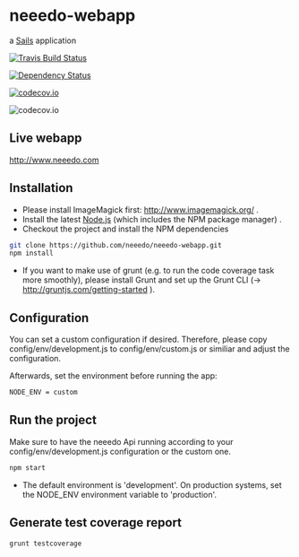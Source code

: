 # neeedo-webapp 

a [Sails](http://sailsjs.org) application

[![Travis Build Status][travis-image]][travis-url]

[![Dependency Status][dependencies-image]][dependencies-url]

[![codecov.io][codecov-image]][codecov-url]

![codecov.io][codecov-report]


Live webapp
----------

http://www.neeedo.com

Installation
----------

- Please install ImageMagick first: http://www.imagemagick.org/ .
- Install the latest [Node.js](https://nodejs.org/download/) (which includes the NPM package manager) .
- Checkout the project and install the NPM dependencies

```bash
git clone https://github.com/neeedo/neeedo-webapp.git
npm install
```

- If you want to make use of grunt (e.g. to run the code coverage task more smoothly), please install Grunt and set up the Grunt CLI (-> http://gruntjs.com/getting-started ).


Configuration
----------

You can set a custom configuration if desired. Therefore, please copy config/env/development.js to config/env/custom.js or similiar and adjust the configuration. 

Afterwards, set the environment before running the app:

```bash
NODE_ENV = custom
```

Run the project
----------

Make sure to have the neeedo Api running according to your config/env/development.js configuration or the custom one.

```bash
npm start
```

- The default environment is 'development'. On production systems, set the NODE_ENV environment variable to 'production'.

Generate test coverage report
----------

```bash
grunt testcoverage
```
[travis-image]: https://travis-ci.org/neeedo/neeedo-webapp.svg?branch=master
[travis-url]: https://travis-ci.org/neeedo/neeedo-webapp
[dependencies-image]: https://www.versioneye.com/user/projects/552e45184379b22cee000004/badge.svg?style=flat
[dependencies-url]: https://www.versioneye.com/user/projects/552e45184379b22cee000004
[codecov-image]: https://codecov.io/github/neeedo/neeedo-webapp/coverage.svg?branch=master
[codecov-url]: https://codecov.io/github/neeedo/neeedo-webapp?branch=master
[codecov-report]: https://codecov.io/github/neeedo/neeedo-webapp/branch.svg?branch=master
